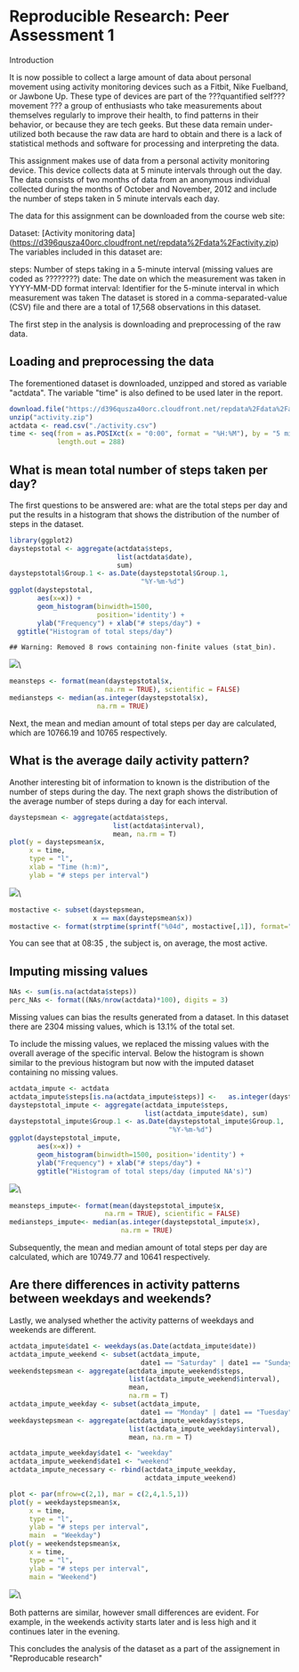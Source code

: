 # Reproducible Research: Peer Assessment 1

Introduction

It is now possible to collect a large amount of data about personal movement using activity monitoring devices such as a Fitbit, Nike Fuelband, or Jawbone Up. These type of devices are part of the ???quantified self??? movement ??? a group of enthusiasts who take measurements about themselves regularly to improve their health, to find patterns in their behavior, or because they are tech geeks. But these data remain under-utilized both because the raw data are hard to obtain and there is a lack of statistical methods and software for processing and interpreting the data.

This assignment makes use of data from a personal activity monitoring device. This device collects data at 5 minute intervals through out the day. The data consists of two months of data from an anonymous individual collected during the months of October and November, 2012 and include the number of steps taken in 5 minute intervals each day.

The data for this assignment can be downloaded from the course web site:

Dataset: [Activity monitoring data] (https://d396qusza40orc.cloudfront.net/repdata%2Fdata%2Factivity.zip)
The variables included in this dataset are:

steps: Number of steps taking in a 5-minute interval (missing values are coded as ????????)
date: The date on which the measurement was taken in YYYY-MM-DD format
interval: Identifier for the 5-minute interval in which measurement was taken
The dataset is stored in a comma-separated-value (CSV) file and there are a total of 17,568 observations in this dataset.

The first step in the analysis is downloading and preprocessing of the raw data.

## Loading and preprocessing the data

The forementioned dataset is downloaded, unzipped and stored as variable "actdata". The variable "time" is also defined to be used later in the report.


```r
download.file("https://d396qusza40orc.cloudfront.net/repdata%2Fdata%2Factivity.zip", destfile="activity.zip")
unzip("activity.zip")
actdata <- read.csv("./activity.csv")
time <- seq(from = as.POSIXct(x = "0:00", format = "%H:%M"), by = "5 mins",
            length.out = 288)
```

## What is mean total number of steps taken per day?

The first questions to be answered are: what are the total steps per day and put the results in a histogram that shows the distribution of the number of steps in the dataset.


```r
library(ggplot2)
daystepstotal <- aggregate(actdata$steps, 
                           list(actdata$date), 
                           sum)
daystepstotal$Group.1 <- as.Date(daystepstotal$Group.1,
                                 "%Y-%m-%d")
ggplot(daystepstotal,
       aes(x=x)) +
       geom_histogram(binwidth=1500,
                      position='identity') +
       ylab("Frequency") + xlab("# steps/day") +
  ggtitle("Histogram of total steps/day")
```

```
## Warning: Removed 8 rows containing non-finite values (stat_bin).
```

![](PA1_template_files/figure-html/unnamed-chunk-2-1.png)\

```r
meansteps <- format(mean(daystepstotal$x,
                        na.rm = TRUE), scientific = FALSE)
mediansteps <- median(as.integer(daystepstotal$x),
                      na.rm = TRUE)
```

Next, the mean and median amount of total steps per day are calculated, which are 10766.19 and 10765 respectively.

## What is the average daily activity pattern?

Another interesting bit of information to known is the distribution of the number of steps during the day. The next graph shows the distribution of the average number of steps during a day for each interval.


```r
daystepsmean <- aggregate(actdata$steps,
                          list(actdata$interval),
                          mean, na.rm = T)
plot(y = daystepsmean$x,
     x = time,
     type = "l",
     xlab = "Time (h:m)",
     ylab = "# steps per interval")
```

![](PA1_template_files/figure-html/unnamed-chunk-3-1.png)\

```r
mostactive <- subset(daystepsmean,
                     x == max(daystepsmean$x))
mostactive <- format(strptime(sprintf("%04d", mostactive[,1]), format="%H%M"), format = "%H:%M")
```

You can see that at 08:35 , the subject is, on average, the most active.

## Imputing missing values


```r
NAs <- sum(is.na(actdata$steps))
perc_NAs <- format((NAs/nrow(actdata)*100), digits = 3)
```

Missing values can bias the results generated from a dataset. In this dataset there are 2304 missing values, which is 13.1% of the total set.

To include the missing values, we replaced the missing values with the overall average of the specific interval. Below the histogram is shown similar to the previous histogram but now with the imputed dataset containing no missing values.


```r
actdata_impute <- actdata
actdata_impute$steps[is.na(actdata_impute$steps)] <-   as.integer(daystepsmean$x)
daystepstotal_impute <- aggregate(actdata_impute$steps,
                                  list(actdata_impute$date), sum)
daystepstotal_impute$Group.1 <- as.Date(daystepstotal_impute$Group.1,
                                        "%Y-%m-%d")
ggplot(daystepstotal_impute,
       aes(x=x)) +
       geom_histogram(binwidth=1500, position='identity') +
       ylab("Frequency") + xlab("# steps/day") +
       ggtitle("Histogram of total steps/day (imputed NA's)")
```

![](PA1_template_files/figure-html/unnamed-chunk-5-1.png)\

```r
meansteps_impute<- format(mean(daystepstotal_impute$x,
                        na.rm = TRUE), scientific = FALSE)
mediansteps_impute<- median(as.integer(daystepstotal_impute$x), 
                            na.rm = TRUE)
```

Subsequently, the mean and median amount of total steps per day are calculated, which are 10749.77 and 10641 respectively.

## Are there differences in activity patterns between weekdays and weekends?

Lastly, we analysed whether the activity patterns of weekdays and weekends are different. 


```r
actdata_impute$date1 <- weekdays(as.Date(actdata_impute$date))
actdata_impute_weekend <- subset(actdata_impute,
                                 date1 == "Saturday" | date1 == "Sunday")
weekendstepsmean <- aggregate(actdata_impute_weekend$steps,
                              list(actdata_impute_weekend$interval),
                              mean, 
                              na.rm = T)
actdata_impute_weekday <- subset(actdata_impute, 
                                 date1 == "Monday" | date1 == "Tuesday" |    date1 == "Wednesday" | date1 == "Thursday" | date1 == "Friday")
weekdaystepsmean <- aggregate(actdata_impute_weekday$steps,
                              list(actdata_impute_weekday$interval), 
                              mean, na.rm = T)

actdata_impute_weekday$date1 <- "weekday"
actdata_impute_weekend$date1 <- "weekend"
actdata_impute_necessary <- rbind(actdata_impute_weekday,
                                  actdata_impute_weekend)

plot <- par(mfrow=c(2,1), mar = c(2,4,1.5,1))
plot(y = weekdaystepsmean$x,
     x = time, 
     type = "l",
     ylab = "# steps per interval",
     main  = "Weekday")
plot(y = weekendstepsmean$x,
     x = time,
     type = "l",
     ylab = "# steps per interval",
     main = "Weekend")
```

![](PA1_template_files/figure-html/unnamed-chunk-6-1.png)\

Both patterns are similar, however small differences are evident. For example, in the weekends activity starts later and is less high and it continues later in the evening.

This concludes the analysis of the dataset as a part of the assignement in "Reproducable research"
